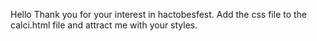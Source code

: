 Hello
Thank you for your interest in hactobesfest.
Add the css file to the calci.html file and attract me with your styles.
